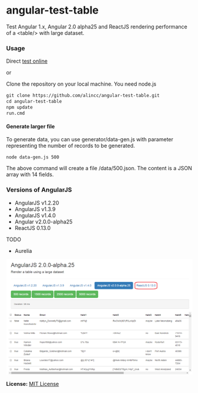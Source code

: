 # angular-test-table
Test Angular 1.x, Angular 2.0 alpha25 and ReactJS rendering performance of a &lt;table/> with large dataset.

### Usage

Direct [test online](https://rawgit.com/alincc/angular-test-table/master/angular1/index.html)

or

Clone the repository on your local machine. You need node.js
```
git clone https://github.com/alincc/angular-test-table.git
cd angular-test-table
npm update
run.cmd
```

#### Generate larger file

To generate data, you can use generator/data-gen.js with parameter representing the number of records to be generated.
```
node data-gen.js 500
```
The above command will create a file /data/500.json.
The content is a JSON array with 14 fields.

### Versions of AngularJS
- AngularJS v1.2.20
- AngularJS v1.3.9
- AngularJS v1.4.0
- Angular v2.0.0-alpha25
- ReactJS 0.13.0

TODO
- Aurelia


![](https://github.com/alincc/angular-test-table/blob/master/img/sample.png)

**License:** [MIT License](https://raw.github.com/finom/matreshka/master/LICENSE)
